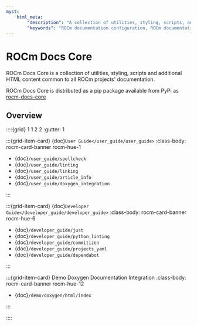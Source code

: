 ```yaml
---
myst:
    html_meta:
        "description": "A collection of utilities, styling, scripts, and additional HTML content common to all ROCm project documentation"
        "keywords": "ROCm documentation configuration, ROCm documentation customization, ROCm documentation tool, ROCm docs core developer guide"
---
```


# ROCm Docs Core

ROCm Docs Core is a collection of utilities, styling, scripts and additional
HTML content common to all ROCm projects' documentation.

ROCm Docs Core is distributed as a pip package available from PyPi as
[rocm-docs-core](https://pypi.org/project/rocm-docs-core/)

## Overview

::::{grid} 1 1 2 2
:gutter: 1

:::{grid-item-card} {doc}`User Guide</user_guide/user_guide>`
:class-body: rocm-card-banner rocm-hue-1

- {doc}`/user_guide/spellcheck`
- {doc}`/user_guide/linting`
- {doc}`/user_guide/linking`
- {doc}`/user_guide/article_info`
- {doc}`/user_guide/doxygen_integration`

:::

:::{grid-item-card} {doc}`Developer Guide</developer_guide/developer_guide>`
:class-body: rocm-card-banner rocm-hue-6

- {doc}`/developer_guide/just`
- {doc}`/developer_guide/python_linting`
- {doc}`/developer_guide/commitizen`
- {doc}`/developer_guide/projects_yaml`
- {doc}`/developer_guide/dependabot`

:::

:::{grid-item-card} Demo Doxygen Documentation Integration
:class-body: rocm-card-banner rocm-hue-12

- {doc}`/demo/doxygen/html/index`

:::

::::
